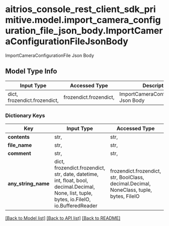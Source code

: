 # aitrios_console_rest_client_sdk_primitive.model.import_camera_configuration_file_json_body.ImportCameraConfigurationFileJsonBody

ImportCameraConfigurationFile Json Body

## Model Type Info
Input Type | Accessed Type | Description | Notes
------------ | ------------- | ------------- | -------------
dict, frozendict.frozendict,  | frozendict.frozendict,  | ImportCameraConfigurationFile Json Body | 

### Dictionary Keys
Key | Input Type | Accessed Type | Description | Notes
------------ | ------------- | ------------- | ------------- | -------------
**contents** | str,  | str,  | Contents | 
**file_name** | str,  | str,  | FileName | 
**comment** | str,  | str,  | Comment | 
**any_string_name** | dict, frozendict.frozendict, str, date, datetime, int, float, bool, decimal.Decimal, None, list, tuple, bytes, io.FileIO, io.BufferedReader | frozendict.frozendict, str, BoolClass, decimal.Decimal, NoneClass, tuple, bytes, FileIO | any string name can be used but the value must be the correct type | [optional]

[[Back to Model list]](../../README.md#documentation-for-models) [[Back to API list]](../../README.md#documentation-for-api-endpoints) [[Back to README]](../../README.md)

